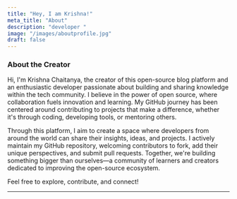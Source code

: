 ```yaml
---
title: "Hey, I am Krishna!"
meta_title: "About"
description: "developer "
image: "/images/aboutprofile.jpg"
draft: false
---
```


### About the Creator

Hi, I'm Krishna Chaitanya, the creator of this open-source blog platform and an enthusiastic developer passionate about building and sharing knowledge within the tech community. I believe in the power of open source, where collaboration fuels innovation and learning. My GitHub journey has been centered around contributing to projects that make a difference, whether it's through coding, developing tools, or mentoring others.

Through this platform, I aim to create a space where developers from around the world can share their insights, ideas, and projects. I actively maintain my GitHub repository, welcoming contributors to fork, add their unique perspectives, and submit pull requests. Together, we're building something bigger than ourselves—a community of learners and creators dedicated to improving the open-source ecosystem.

Feel free to explore, contribute, and connect!

---
